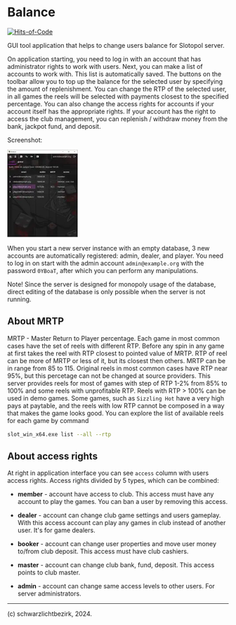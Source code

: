 # Balance

[![Hits-of-Code][1]][2]

[1]: https://hitsofcode.com/github/slotopol/balance?branch=main
[2]: https://hitsofcode.com/github/slotopol/balance/view?branch=main

GUI tool application that helps to change users balance for Slotopol server.

On application starting, you need to log in with an account that has administrator rights to work with users. Next, you can make a list of accounts to work with. This list is automatically saved. The buttons on the toolbar allow you to top up the balance for the selected user by specifying the amount of replenishment. You can change the RTP of the selected user, in all games the reels will be selected with payments closest to the specified percentage. You can also change the access rights for accounts if your account itself has the appropriate rights. If your account has the right to access the club management, you can replenish / withdraw money from the bank, jackpot fund, and deposit.

Screenshot:

[![balance #1](assets/scrn-icon.webp)](assets/screenshot.webp)

When you start a new server instance with an empty database, 3 new accounts are automatically registered: admin, dealer, and player. You need to log in on start with the admin account `admin@example.org` with the password `0YBoaT`, after which you can perform any manipulations.

Note! Since the server is designed for monopoly usage of the database, direct editing of the database is only possible when the server is not running.

## About MRTP

MRTP - Master Return to Player percentage. Each game in most common cases have the set of reels with different RTP. Before any spin in any game at first takes the reel with RTP closest to pointed value of MRTP. RTP of reel can be more of MRTP or less of it, but its closest then others. MRTP can be in range from 85 to 115. Original reels in most common cases have RTP near 95%, but this percetage can not be changed at source providers. This server provides reels for most of games with step of RTP 1-2% from 85% to 100% and some reels with unprofitable RTP. Reels with RTP > 100% can be used in demo games. Some games, such as `Sizzling Hot` have a very high pays at paytable, and the reels with low RTP cannot be composed in a way that makes the game looks good. You can explore the list of available reels for each game by command

```sh
slot_win_x64.exe list --all --rtp
```

## About access rights

At right in application interface you can see `access` column with users access rights. Access rights divided by 5 types, which can be combined:

* **member** - account have access to club. This access must have any account to play the games. You can ban a user by removing this access.

* **dealer** - account can change club game settings and users gameplay. With this access account can play any games in club instead of another user. It's for game dealers.

* **booker** - account can change user properties and move user money to/from club deposit. This access must have club cashiers.

* **master** - account can change club bank, fund, deposit. This access points to club master.

* **admin** - account can change same access levels to other users. For server administrators.

---
(c) schwarzlichtbezirk, 2024.
